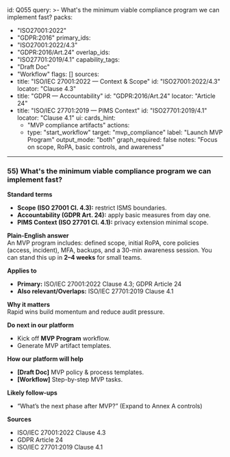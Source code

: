 id: Q055
query: >-
  What's the minimum viable compliance program we can implement fast?
packs:
  - "ISO27001:2022"
  - "GDPR:2016"
primary_ids:
  - "ISO27001:2022/4.3"
  - "GDPR:2016/Art.24"
overlap_ids:
  - "ISO27701:2019/4.1"
capability_tags:
  - "Draft Doc"
  - "Workflow"
flags: []
sources:
  - title: "ISO/IEC 27001:2022 — Context & Scope"
    id: "ISO27001:2022/4.3"
    locator: "Clause 4.3"
  - title: "GDPR — Accountability"
    id: "GDPR:2016/Art.24"
    locator: "Article 24"
  - title: "ISO/IEC 27701:2019 — PIMS Context"
    id: "ISO27701:2019/4.1"
    locator: "Clause 4.1"
ui:
  cards_hint:
    - "MVP compliance artifacts"
  actions:
    - type: "start_workflow"
      target: "mvp_compliance"
      label: "Launch MVP Program"
output_mode: "both"
graph_required: false
notes: "Focus on scope, RoPA, basic controls, and awareness"
---
### 55) What's the minimum viable compliance program we can implement fast?

**Standard terms**  
- **Scope (ISO 27001 Cl. 4.3):** restrict ISMS boundaries.  
- **Accountability (GDPR Art. 24):** apply basic measures from day one.  
- **PIMS Context (ISO 27701 Cl. 4.1):** privacy extension minimal scope.

**Plain-English answer**  
An MVP program includes: defined scope, initial RoPA, core policies (access, incident), MFA, backups, and a 30-min awareness session. You can stand this up in **2–4 weeks** for small teams.

**Applies to**  
- **Primary:** ISO/IEC 27001:2022 Clause 4.3; GDPR Article 24  
- **Also relevant/Overlaps:** ISO/IEC 27701:2019 Clause 4.1

**Why it matters**  
Rapid wins build momentum and reduce audit pressure.

**Do next in our platform**  
- Kick off **MVP Program** workflow.  
- Generate MVP artifact templates.

**How our platform will help**  
- **[Draft Doc]**  MVP policy & process templates.  
- **[Workflow]** Step-by-step MVP tasks.

**Likely follow-ups**  
- “What’s the next phase after MVP?” (Expand to Annex A controls)

**Sources**  
- ISO/IEC 27001:2022 Clause 4.3  
- GDPR Article 24  
- ISO/IEC 27701:2019 Clause 4.1
